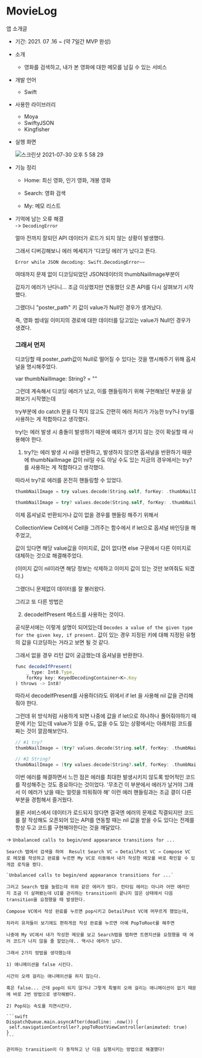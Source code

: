 # MovieLog

앱 소개글

- 기간: 2021. 07 .16 ~ (약 7일간 MVP 완성)
- 소개

    - 영화를 검색하고, 내가 본 영화에 대한 메모를 남길 수 있는 서비스

- 개발 언어

    - Swift

- 사용한 라이브러리

    - Moya
    - SwiftyJSON
    - Kingfisher

- 실행 화면  
  
  ![스크린샷 2021-07-30 오후 5 58 29](https://user-images.githubusercontent.com/62836016/127729438-4978e876-85c2-4cb5-9ad4-0a6108ef36fa.png)
    

- 기능 정리

    - Home: 최신 영화, 인기 영화, 개봉 영화

    - Search: 영화 검색

    - My: 메모 리스트

- 기억에 남는 오류 해결  
-> `DecodingError`

    얼마 전까지 잘되던 API 데이터가 로드가 되지 않는 상황이 발생했다.

    그래서 디버깅해보니 에러 메세지가 '디코딩 에러'가 났다고 뜬다.

    `Error while JSON decoding: Swift.DecodingError~~`

    여태까지 문제 없이 디코딩되었던 JSON데이터의 thumbNailImage부분이

    갑자기 에러가 난다니... 조금 이상했지만 연동했던 오픈 API를 다시 살펴보기 시작했다.

    그랬더니 "poster_path" 키 값이 value가 Null인 경우가 생겨났다.

    즉, 영화 썸네일 이미지의 경로에 대한 데이터를 담고있는 value가 Null인 경우가 생겼다.

    ### 그래서 먼저

    디코딩할 때 poster_path값이 Null로 떨어질 수 있다는 것을 명시해주기 위해 옵셔널을 명시해주었다.

    var thumbNailImage: String? = ""

    그런데 계속해서 디코딩 에러가 났고, 이를 핸들링하기 위해 구현해놨던 부분을 살펴보기 시작했는데

    try부분에 do catch 문을 다 적지 않고도 간편히 에러 처리가 가능한 try?나 try!를 사용하는 게 적합하다고 생각했다. 

    try!는 에러 발생 시 충돌이 발생하기 때문에 예외가 생기지 않는 것이 확실할 때 사용해야 한다.

    1) try?는 에러 발생 시 nil을 반환하고, 발생하지 않으면 옵셔널을 반환하기 때문에 thumbNailImage 값이 nil일 수도 아닐 수도 있는 지금의 경우에서는 try?를 사용하는 게 적합하다고 생각했다.

    따라서 try?로 에러를 온전히 핸들링할 수 있었다.

    ```swift
    thumbNailImage = try values.decode(String.self, forKey: .thumbNailImage)
    ```

    ```swift
    thumbNailImage = try? values.decode(String.self, forKey: .thumbNailImage)
    ```

    이제 옵셔널로 반환되거나 값이 없을 경우를 핸들링 해주기 위해서 

    CollectionView Cell에서 Cell을 그려주는 함수에서 if let으로 옵셔널 바인딩을 해주었고,

    값이 있다면 해당 value값을 이미지로, 값이 없다면 else 구문에서 다른 이미지로 대체하는 것으로 해결해주었다.

    (이미지 값이 nil이라면 해당 정보는 삭제하고 이미지 값이 있는 것만 보여줘도 되겠다.)

    그랬더니 문제없이 데이터를 잘 불러왔다.

    그리고 또 다른 방법은

    2) decodeIfPresent 메소드를 사용하는 것이다.

    공식문서에는 이렇게 설명이 되어있는데 `Decodes a value of the given type for the given key, if present.`  값이 있는 경우 지정된 키에 대해 지정된 유형의 값을 디코딩하는 거라고 보면 될 것 같다.

    그래서 없을 경우 리턴 값이 궁금했는데 옵셔널을 반환한다.

    ```jsx
    func decodeIfPresent(
    	_ type: Int8.Type,
    	forKey key: KeyedDecodingContainer<K>.Key
    ) throws -> Int8?
    ```

    따라서 decodeIfPresent를 사용하더라도 위에서 if let 을 사용해 nil 값을 관리해줘야 한다.

    그런데 위 방식처럼 사용하게 되면 나중에 값을 if let으로 하나하나 풀어줘야하기 때문에 키는 있는데 value가 있을 수도, 없을 수도 있는 상황에서는 아래처럼 코드를 짜는 것이 깔끔해보인다.

    ```swift
    // #1 try?
    thumbNailImage = (try? values.decode(String.self, forKey: .thumbNailImage)) ?? ""

    // #2 String?
    thumbNailImage = (try values.decode(String?.self, forKey: .thumbNailImage)) ?? ""
    ```

    이번 에러를 해결하면서 느낀 점은 에러를 최대한 발생시키지 않도록 방어적인 코드를 작성해주는 것도 중요하다는 것이었다. '무조건 이 부분에서 에러가 날거야 그래서 이 에러가 났을 때는 얼럿을 띄워줘야 해' 이런 에러 핸들링과는 조금 결이 다른 부분을 경험해서 즐거웠다.

    물론 서비스에서 데이터가 로드되지 않다면 결국엔 에러의 문제로 직결되지만 코드를 잘 작성해도 오픈되어 있는 API를 연동할 때는 nil 값을 받을 수도 있다는 전제를 항상 두고 코드를 구현해야한다는 것을 깨달았다.
  
-> `Unbalanced calls to begin/end appearance transitions for ...`

    Search 탭에서 검색을 하여  Result Search VC → DetailPost VC → Compose VC 로 메모를 작성하고 완료를 누르면 My VC로 이동해서 내가 작성한 메모를 바로 확인할 수 있게끔 로직을 짰다.

    `Unbalanced calls to begin/end appearance transitions for ...`

    그러고 Search 탭을 눌렀는데 위와 같은 에러가 떴다. 런타임 에러는 아니라 어떤 에러인 지 조금 더 살펴봤는데 UI를 관리하는 transition이 끝나지 않은 상태에서 다음 transition을 요청했을 때 발생한다.

    Compose VC에서 작성 완료를 누르면 pop시키고 DetailPost VC에 머무르게 했었는데,

    차라리 유저들이 보기에도 편하게끔 작성 완료를 누르면 아예 PopToRoot를 해주면

    나중에 My VC에서 내가 작성한 메모를 보고 Search탭을 탭하면 트랜지션을 요청했을 때 에러 코드가 나지 않을 줄 알았는데.. 역시나 에러가 났다. 

    그래서 2가지 방법을 생각했는데

    1) 애니메이션을 false 시킨다.

    시간이 오래 걸리는 애니메이션을 하지 않는다.

    혹은 false... 근데 pop이 되지 않거나 그렇게 특별히 오래 걸리는 애니메이션이 없기 때문에 바로 2번 방법으로 생각해봤다. 

    2) Pop되는 속도를 지연시킨다.

    ```swift
    DispatchQueue.main.asyncAfter(deadline: .now()) {
     self.navigationController?.popToRootViewController(animated: true)
    }
    ```

    관리하는 transition이 다 동작하고 난 다음 실행시키는 방법으로 해결했다!
